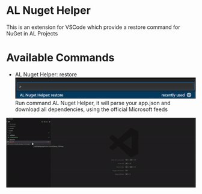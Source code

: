 # AL Nuget Helper

This is an extension for VSCode which provide a restore command for NuGet in AL Projects

# Available Commands
- AL Nuget Helper: restore
![Screenshot of the command](https://github.com/PatrickSchiefer/AL-Nuget-Helper/blob/main/media/RestoreCommand.png)
Run command AL Nuget Helper, it will parse your app.json and download all dependencies, using the official Microsoft feeds


![Video demonstrating the use of AL Nuget Helper](https://raw.githubusercontent.com/PatrickSchiefer/AL-Nuget-Helper/refs/heads/main/media/downloadSymbols.gif)